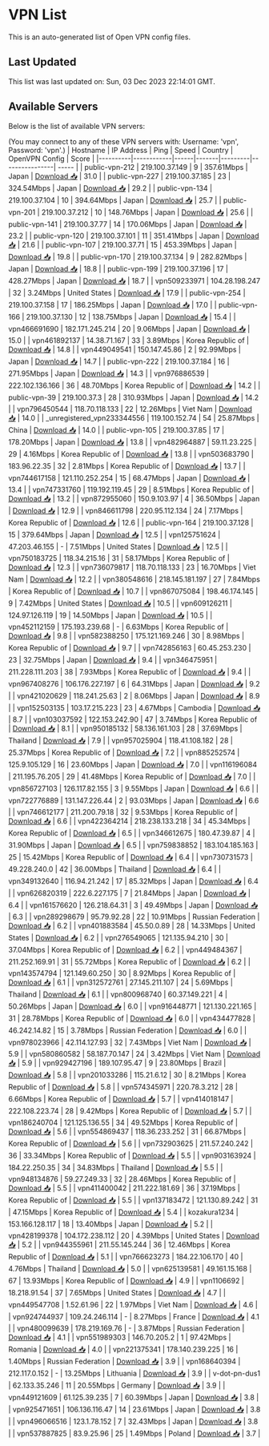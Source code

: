 # VPN List

This is an auto-generated list of Open VPN config files.

## Last Updated

This list was last updated on: Sun, 03 Dec 2023 22:14:01 GMT.

## Available Servers

Below is the list of available VPN servers:

(You may connect to any of these VPN servers with: Username: 'vpn', Password: 'vpn'.)
| Hostname | IP Address | Ping | Speed | Country | OpenVPN Config | Score |
|----------|------------|------|-------|---------|----------------| ----- |
| public-vpn-212 | 219.100.37.149 | 9 | 357.61Mbps | Japan | [Download 📥](./configs/server_0_JP.ovpn) | 31.0 |
| public-vpn-227 | 219.100.37.185 | 23 | 324.54Mbps | Japan | [Download 📥](./configs/server_1_JP.ovpn) | 29.2 |
| public-vpn-134 | 219.100.37.104 | 10 | 394.64Mbps | Japan | [Download 📥](./configs/server_2_JP.ovpn) | 25.7 |
| public-vpn-201 | 219.100.37.212 | 10 | 148.76Mbps | Japan | [Download 📥](./configs/server_3_JP.ovpn) | 25.6 |
| public-vpn-141 | 219.100.37.77 | 14 | 170.06Mbps | Japan | [Download 📥](./configs/server_4_JP.ovpn) | 23.2 |
| public-vpn-120 | 219.100.37.101 | 11 | 351.41Mbps | Japan | [Download 📥](./configs/server_5_JP.ovpn) | 21.6 |
| public-vpn-107 | 219.100.37.71 | 15 | 453.39Mbps | Japan | [Download 📥](./configs/server_6_JP.ovpn) | 19.8 |
| public-vpn-170 | 219.100.37.134 | 9 | 282.82Mbps | Japan | [Download 📥](./configs/server_7_JP.ovpn) | 18.8 |
| public-vpn-199 | 219.100.37.196 | 17 | 428.27Mbps | Japan | [Download 📥](./configs/server_8_JP.ovpn) | 18.7 |
| vpn509233971 | 104.28.198.247 | 32 | 3.24Mbps | United States | [Download 📥](./configs/server_9_US.ovpn) | 17.9 |
| public-vpn-254 | 219.100.37.158 | 17 | 186.25Mbps | Japan | [Download 📥](./configs/server_10_JP.ovpn) | 17.0 |
| public-vpn-166 | 219.100.37.130 | 12 | 138.75Mbps | Japan | [Download 📥](./configs/server_11_JP.ovpn) | 15.4 |
| vpn466691690 | 182.171.245.214 | 20 | 9.06Mbps | Japan | [Download 📥](./configs/server_12_JP.ovpn) | 15.0 |
| vpn461892137 | 14.38.71.167 | 33 | 3.89Mbps | Korea Republic of | [Download 📥](./configs/server_13_KR.ovpn) | 14.8 |
| vpn449049541 | 150.147.45.86 | 2 | 92.99Mbps | Japan | [Download 📥](./configs/server_14_JP.ovpn) | 14.7 |
| public-vpn-222 | 219.100.37.184 | 16 | 271.95Mbps | Japan | [Download 📥](./configs/server_15_JP.ovpn) | 14.3 |
| vpn976886539 | 222.102.136.166 | 36 | 48.70Mbps | Korea Republic of | [Download 📥](./configs/server_16_KR.ovpn) | 14.2 |
| public-vpn-39 | 219.100.37.3 | 28 | 310.93Mbps | Japan | [Download 📥](./configs/server_17_JP.ovpn) | 14.2 |
| vpn796450544 | 118.70.118.133 | 22 | 12.26Mbps | Viet Nam | [Download 📥](./configs/server_18_VN.ovpn) | 14.0 |
| _unregistered_vpn233344556 | 119.100.152.74 | 54 | 25.87Mbps | China | [Download 📥](./configs/server_19_CN.ovpn) | 14.0 |
| public-vpn-105 | 219.100.37.85 | 17 | 178.20Mbps | Japan | [Download 📥](./configs/server_20_JP.ovpn) | 13.8 |
| vpn482964887 | 59.11.23.225 | 29 | 4.16Mbps | Korea Republic of | [Download 📥](./configs/server_21_KR.ovpn) | 13.8 |
| vpn503683790 | 183.96.22.35 | 32 | 2.81Mbps | Korea Republic of | [Download 📥](./configs/server_22_KR.ovpn) | 13.7 |
| vpn744617158 | 121.110.252.254 | 15 | 68.47Mbps | Japan | [Download 📥](./configs/server_23_JP.ovpn) | 13.4 |
| vpn747331760 | 119.192.119.45 | 29 | 8.51Mbps | Korea Republic of | [Download 📥](./configs/server_24_KR.ovpn) | 13.2 |
| vpn872955060 | 150.9.103.97 | 4 | 36.50Mbps | Japan | [Download 📥](./configs/server_25_JP.ovpn) | 12.9 |
| vpn846611798 | 220.95.112.134 | 24 | 7.17Mbps | Korea Republic of | [Download 📥](./configs/server_26_KR.ovpn) | 12.6 |
| public-vpn-164 | 219.100.37.128 | 15 | 379.64Mbps | Japan | [Download 📥](./configs/server_27_JP.ovpn) | 12.5 |
| vpn125751624 | 47.203.46.155 | - | 7.51Mbps | United States | [Download 📥](./configs/server_28_US.ovpn) | 12.5 |
| vpn750183725 | 118.34.215.16 | 31 | 58.17Mbps | Korea Republic of | [Download 📥](./configs/server_29_KR.ovpn) | 12.3 |
| vpn736079817 | 118.70.118.133 | 23 | 16.70Mbps | Viet Nam | [Download 📥](./configs/server_30_VN.ovpn) | 12.2 |
| vpn380548616 | 218.145.181.197 | 27 | 7.84Mbps | Korea Republic of | [Download 📥](./configs/server_31_KR.ovpn) | 10.7 |
| vpn867075084 | 198.46.174.145 | 9 | 7.42Mbps | United States | [Download 📥](./configs/server_32_US.ovpn) | 10.5 |
| vpn609126211 | 124.97.126.119 | 19 | 14.50Mbps | Japan | [Download 📥](./configs/server_33_JP.ovpn) | 10.5 |
| vpn452112159 | 175.193.239.68 | - | 6.63Mbps | Korea Republic of | [Download 📥](./configs/server_34_KR.ovpn) | 9.8 |
| vpn582388250 | 175.121.169.246 | 30 | 8.98Mbps | Korea Republic of | [Download 📥](./configs/server_35_KR.ovpn) | 9.7 |
| vpn742856163 | 60.45.253.230 | 23 | 32.75Mbps | Japan | [Download 📥](./configs/server_36_JP.ovpn) | 9.4 |
| vpn346475951 | 211.228.111.203 | 38 | 7.93Mbps | Korea Republic of | [Download 📥](./configs/server_37_KR.ovpn) | 9.4 |
| vpn967408276 | 106.176.227.197 | 6 | 64.31Mbps | Japan | [Download 📥](./configs/server_38_JP.ovpn) | 9.2 |
| vpn421020629 | 118.241.25.63 | 2 | 8.06Mbps | Japan | [Download 📥](./configs/server_39_JP.ovpn) | 8.9 |
| vpn152503135 | 103.17.215.223 | 23 | 4.67Mbps | Cambodia | [Download 📥](./configs/server_40_KH.ovpn) | 8.7 |
| vpn103037592 | 122.153.242.90 | 47 | 3.74Mbps | Korea Republic of | [Download 📥](./configs/server_41_KR.ovpn) | 8.1 |
| vpn950185132 | 58.136.161.103 | 28 | 37.69Mbps | Thailand | [Download 📥](./configs/server_42_TH.ovpn) | 7.9 |
| vpn957025904 | 118.41.108.182 | 28 | 25.37Mbps | Korea Republic of | [Download 📥](./configs/server_43_KR.ovpn) | 7.2 |
| vpn885252574 | 125.9.105.129 | 16 | 23.60Mbps | Japan | [Download 📥](./configs/server_44_JP.ovpn) | 7.0 |
| vpn116196084 | 211.195.76.205 | 29 | 41.48Mbps | Korea Republic of | [Download 📥](./configs/server_45_KR.ovpn) | 7.0 |
| vpn856727103 | 126.117.82.155 | 3 | 9.55Mbps | Japan | [Download 📥](./configs/server_46_JP.ovpn) | 6.6 |
| vpn722776889 | 131.147.226.44 | 2 | 93.03Mbps | Japan | [Download 📥](./configs/server_47_JP.ovpn) | 6.6 |
| vpn746612177 | 211.200.79.18 | 32 | 9.53Mbps | Korea Republic of | [Download 📥](./configs/server_48_KR.ovpn) | 6.6 |
| vpn422364214 | 218.238.133.218 | 34 | 45.34Mbps | Korea Republic of | [Download 📥](./configs/server_49_KR.ovpn) | 6.5 |
| vpn346612675 | 180.47.39.87 | 4 | 31.90Mbps | Japan | [Download 📥](./configs/server_50_JP.ovpn) | 6.5 |
| vpn759838852 | 183.104.185.163 | 25 | 15.42Mbps | Korea Republic of | [Download 📥](./configs/server_51_KR.ovpn) | 6.4 |
| vpn730731573 | 49.228.240.0 | 42 | 36.00Mbps | Thailand | [Download 📥](./configs/server_52_TH.ovpn) | 6.4 |
| vpn349132640 | 116.94.21.242 | 17 | 85.32Mbps | Japan | [Download 📥](./configs/server_53_JP.ovpn) | 6.4 |
| vpn626820319 | 222.6.227.175 | 7 | 21.84Mbps | Japan | [Download 📥](./configs/server_54_JP.ovpn) | 6.4 |
| vpn161576620 | 126.218.64.31 | 3 | 49.49Mbps | Japan | [Download 📥](./configs/server_55_JP.ovpn) | 6.3 |
| vpn289298679 | 95.79.92.28 | 22 | 10.91Mbps | Russian Federation | [Download 📥](./configs/server_56_RU.ovpn) | 6.2 |
| vpn401883584 | 45.50.0.89 | 28 | 14.33Mbps | United States | [Download 📥](./configs/server_57_US.ovpn) | 6.2 |
| vpn276549065 | 121.135.94.210 | 30 | 37.04Mbps | Korea Republic of | [Download 📥](./configs/server_58_KR.ovpn) | 6.2 |
| vpn449484367 | 211.252.169.91 | 31 | 55.72Mbps | Korea Republic of | [Download 📥](./configs/server_59_KR.ovpn) | 6.2 |
| vpn143574794 | 121.149.60.250 | 30 | 8.92Mbps | Korea Republic of | [Download 📥](./configs/server_60_KR.ovpn) | 6.1 |
| vpn312572761 | 27.145.211.107 | 24 | 5.69Mbps | Thailand | [Download 📥](./configs/server_61_TH.ovpn) | 6.1 |
| vpn800968740 | 60.37.149.221 | 4 | 50.26Mbps | Japan | [Download 📥](./configs/server_62_JP.ovpn) | 6.0 |
| vpn916448771 | 121.130.221.165 | 31 | 28.78Mbps | Korea Republic of | [Download 📥](./configs/server_63_KR.ovpn) | 6.0 |
| vpn434477828 | 46.242.14.82 | 15 | 3.78Mbps | Russian Federation | [Download 📥](./configs/server_64_RU.ovpn) | 6.0 |
| vpn978023966 | 42.114.127.93 | 32 | 7.43Mbps | Viet Nam | [Download 📥](./configs/server_65_VN.ovpn) | 5.9 |
| vpn580860582 | 58.187.70.147 | 24 | 3.42Mbps | Viet Nam | [Download 📥](./configs/server_66_VN.ovpn) | 5.9 |
| vpn929427196 | 189.107.95.47 | 9 | 23.80Mbps | Brazil | [Download 📥](./configs/server_67_BR.ovpn) | 5.8 |
| vpn201033286 | 115.21.6.12 | 30 | 8.21Mbps | Korea Republic of | [Download 📥](./configs/server_68_KR.ovpn) | 5.8 |
| vpn574345971 | 220.78.3.212 | 28 | 6.66Mbps | Korea Republic of | [Download 📥](./configs/server_69_KR.ovpn) | 5.7 |
| vpn414018147 | 222.108.223.74 | 28 | 9.42Mbps | Korea Republic of | [Download 📥](./configs/server_70_KR.ovpn) | 5.7 |
| vpn186240704 | 121.125.136.55 | 34 | 49.52Mbps | Korea Republic of | [Download 📥](./configs/server_71_KR.ovpn) | 5.6 |
| vpn554869437 | 118.36.233.252 | 31 | 66.87Mbps | Korea Republic of | [Download 📥](./configs/server_72_KR.ovpn) | 5.6 |
| vpn732903625 | 211.57.240.242 | 36 | 33.34Mbps | Korea Republic of | [Download 📥](./configs/server_73_KR.ovpn) | 5.5 |
| vpn903163924 | 184.22.250.35 | 34 | 34.83Mbps | Thailand | [Download 📥](./configs/server_74_TH.ovpn) | 5.5 |
| vpn948134876 | 59.27.249.33 | 32 | 28.46Mbps | Korea Republic of | [Download 📥](./configs/server_75_KR.ovpn) | 5.5 |
| vpn411400042 | 211.222.181.69 | 36 | 37.19Mbps | Korea Republic of | [Download 📥](./configs/server_76_KR.ovpn) | 5.5 |
| vpn137183472 | 121.130.89.242 | 31 | 47.15Mbps | Korea Republic of | [Download 📥](./configs/server_77_KR.ovpn) | 5.4 |
| kozakura1234 | 153.166.128.117 | 18 | 13.40Mbps | Japan | [Download 📥](./configs/server_78_JP.ovpn) | 5.2 |
| vpn428199378 | 104.172.238.112 | 20 | 4.39Mbps | United States | [Download 📥](./configs/server_79_US.ovpn) | 5.2 |
| vpn944355961 | 211.55.145.244 | 36 | 12.46Mbps | Korea Republic of | [Download 📥](./configs/server_80_KR.ovpn) | 5.1 |
| vpn766623273 | 184.22.106.170 | 40 | 4.76Mbps | Thailand | [Download 📥](./configs/server_81_TH.ovpn) | 5.0 |
| vpn625139581 | 49.161.15.168 | 67 | 13.93Mbps | Korea Republic of | [Download 📥](./configs/server_82_KR.ovpn) | 4.9 |
| vpn1106692 | 18.218.91.54 | 37 | 7.65Mbps | United States | [Download 📥](./configs/server_83_US.ovpn) | 4.7 |
| vpn449547708 | 1.52.61.96 | 22 | 1.97Mbps | Viet Nam | [Download 📥](./configs/server_84_VN.ovpn) | 4.6 |
| vpn924744937 | 109.24.246.114 | - | 8.27Mbps | France | [Download 📥](./configs/server_85_FR.ovpn) | 4.1 |
| vpn480099639 | 178.219.169.76 | - | 3.87Mbps | Russian Federation | [Download 📥](./configs/server_86_RU.ovpn) | 4.1 |
| vpn551989303 | 146.70.205.2 | 1 | 97.42Mbps | Romania | [Download 📥](./configs/server_87_RO.ovpn) | 4.0 |
| vpn221375341 | 178.140.239.225 | 16 | 1.40Mbps | Russian Federation | [Download 📥](./configs/server_88_RU.ovpn) | 3.9 |
| vpn168640394 | 212.117.0.152 | - | 13.25Mbps | Lithuania | [Download 📥](./configs/server_89_LT.ovpn) | 3.9 |
| v-dot-pn-dus1 | 62.133.35.246 | 11 | 20.55Mbps | Germany | [Download 📥](./configs/server_90_DE.ovpn) | 3.9 |
| vpn449121609 | 61.125.39.235 | 7 | 60.39Mbps | Japan | [Download 📥](./configs/server_91_JP.ovpn) | 3.8 |
| vpn925471651 | 106.136.116.47 | 14 | 23.61Mbps | Japan | [Download 📥](./configs/server_92_JP.ovpn) | 3.8 |
| vpn496066516 | 123.1.78.152 | 7 | 32.43Mbps | Japan | [Download 📥](./configs/server_93_JP.ovpn) | 3.8 |
| vpn537887825 | 83.9.25.96 | 25 | 1.49Mbps | Poland | [Download 📥](./configs/server_94_PL.ovpn) | 3.7 |
